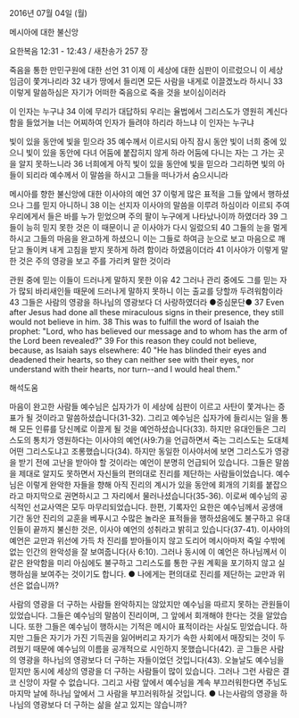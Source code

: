 2016년 07월 04일 (월)

메시아에 대한 불신앙



요한복음 12:31 - 12:43 / 새찬송가 257 장


죽음을 통한 만민구원에 대한 선언
31 이제 이 세상에 대한 심판이 이르렀으니 이 세상 임금이 쫓겨나리라 32 내가 땅에서 들리면 모든 사람을 내게로 이끌겠노라 하시니 33 이렇게 말씀하심은 자기가 어떠한 죽음으로 죽을 것을 보이심이러라 

이 인자는 누구냐
34 이에 무리가 대답하되 우리는 율법에서 그리스도가 영원히 계신다 함을 들었거늘 너는 어찌하여 인자가 들려야 하리라 하느냐 이 인자는 누구냐 

빛이 있을 동안에 빛을 믿으라
35 예수께서 이르시되 아직 잠시 동안 빛이 너희 중에 있으니 빛이 있을 동안에 다녀 어둠에 붙잡히지 않게 하라 어둠에 다니는 자는 그 가는 곳을 알지 못하느니라 36 너희에게 아직 빛이 있을 동안에 빛을 믿으라 그리하면 빛의 아들이 되리라 예수께서 이 말씀을 하시고 그들을 떠나가서 숨으시니라

메시아를 향한 불신앙에 대한 이사야의 예언
37 이렇게 많은 표적을 그들 앞에서 행하셨으나 그를 믿지 아니하니 38 이는 선지자 이사야의 말씀을 이루려 하심이라 이르되 주여 우리에게서 들은 바를 누가 믿었으며 주의 팔이 누구에게 나타났나이까 하였더라 39 그들이 능히 믿지 못한 것은 이 때문이니 곧 이사야가 다시 일렀으되 40 그들의 눈을 멀게 하시고 그들의 마음을 완고하게 하셨으니 이는 그들로 하여금 눈으로 보고 마음으로 깨닫고 돌이켜 내게 고침을 받지 못하게 하려 함이라 하였음이더라 41 이사야가 이렇게 말한 것은 주의 영광을 보고 주를 가리켜 말한 것이라

관원 중에 믿는 이들이 드러나게 말하지 못한 이유
42 그러나 관리 중에도 그를 믿는 자가 많되 바리새인들 때문에 드러나게 말하지 못하니 이는 출교를 당할까 두려워함이라 43 그들은 사람의 영광을 하나님의 영광보다 더 사랑하였더라
●중심문단● 37 Even after Jesus had done all these miraculous signs in their presence, they still would not believe in him. 38 This was to fulfill the word of Isaiah the prophet: "Lord, who has believed our message and to whom has the arm of the Lord been revealed?" 39 For this reason they could not believe, because, as Isaiah says elsewhere: 40 "He has blinded their eyes and deadened their hearts, so they can neither see with their eyes, nor understand with their hearts, nor turn--and I would heal them."

해석도움





마음이 완고한 사람들 
예수님은 십자가가 이 세상에 심판이 이르고 사탄이 쫓겨나는 증표가 될 것이라고 말씀하셨습니다(31-32). 그리고 예수님은 십자가에 들리시는 일을 통해 모든 인류를 당신께로 이끌게 될 것을 예언하셨습니다(33). 하지만 유대인들은 그리스도의 통치가 영원하다는 이사야의 예언(사9:7)을 언급하면서 죽는 그리스도는 도대체 어떤 그리스도냐고 조롱했습니다(34). 하지만 동일한 이사야서에 보면 그리스도가 영광을 받기 전에 고난을 받아야 할 것이라는 예언이 분명히 언급되어 있습니다. 그들은 말씀을 제대로 알지도 못하면서 자신들의 편의대로 진리를 제단하는 사람들이었습니다. 예수님은 이렇게 완악한 자들을 향해 아직 진리의 계시가 있을 동안에 회개의 기회를 붙잡으라고 마지막으로 권면하시고 그 자리에서 물러나셨습니다(35-36). 이로써 예수님의 공식적인 선교사역은 모두 마무리되었습니다. 한편, 기록자인 요한은 예수님께서 공생애 기간 동안 진리의 교훈을 베푸시고 수많은 놀라운 표적들을 행하셨음에도 불구하고 유대인들이 끝까지 불신한 것은, 이사야 예언의 성취라고 밝히고 있습니다(37-41). 이사야의 예언은 교만과 위선에 가득 차 진리를 받아들이지 않고 도리어 메시아마저 죽일 수밖에 없는 인간의 완악성을 잘 보여줍니다(사 6:10). 그러나 동시에 이 예언은 하나님께서 이 같은 완악함을 미리 아심에도 불구하고 그리스도를 통한 구원 계획을 포기하지 않고 실행하심을 보여주는 것이기도 합니다.
● 나에게는 편의대로 진리를 제단하는 교만과 위선은 없습니까? 

사람의 영광을 더 구하는 사람들
완악하지는 않았지만 예수님을 따르지 못하는 관원들이 있었습니다. 그들은 예수님의 말씀이 진리이며, 그 앞에서 회개해야 한다는 것을 알았습니다. 또한 그들은 예수님이 행하시는 기적은 메시아 표적이라는 사실도 믿었습니다. 하지만 그들은 자기가 가진 기득권을 잃어버리고 자기가 속한 사회에서 매장되는 것이 두려웠기 때문에 예수님의 이름을 공개적으로 시인하지 못했습니다(42). 곧 그들은 사람의 영광을 하나님의 영광보다 더 구하는 자들이었던 것입니다(43). 오늘날도 예수님을 믿지만 동시에 세상의 영광을 더 구하는 사람들이 많이 있습니다. 그러나 그런 사람은 결코 신앙이 자랄 수 없습니다. 그리고 사람 앞에서 예수님을 계속 부끄러워한다면 주님도 마지막 날에 하나님 앞에서 그 사람을 부끄러워하실 것입니다.
● 나는사람의 영광을 하나님의 영광보다 더 구하는 삶을 살고 있지는 않습니까?